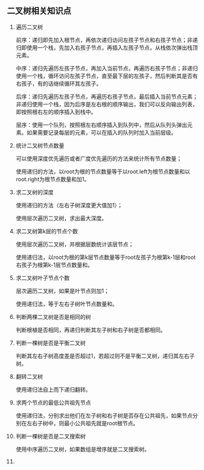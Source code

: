 ## 二叉树相关知识点

1. 遍历二叉树

   前序：递归即先加入根节点，再依次递归访问左孩子节点和右孩子节点；非递归即使用一个栈，先加入右孩子节点，再插入左孩子节点，从栈依次弹出栈顶元素。

   中序：递归先遍历左孩子节点，再加入当前节点，再遍历右孩子节点；非递归使用一个栈，循环访问左孩子节点，直至最下层的左孩子，然后判断其是否有右孩子，有的话继续循环其左孩子。

   后序：递归先遍历左孩子节点，再遍历右孩子节点，最后插入当前节点元素；非递归使用一个栈，因为后序是左右根的顺序输出，我们可以反向输出列表，即按照根右左的顺序插入到栈中。

   层序：使用一个队列，按照根左右顺序插入到队列中，然后从队列头弹出元素。如果需要记录每层的元素，可以在插入的队列时加入当前层级。

2. 统计二叉树节点数量

   可以使用深度优先遍历或者广度优先遍历的方法来统计所有节点数量；

   使用递归的方法，以root为根的节点数量等于以root.left为根节点数量和以root.right为根节点数量和加1。

3. 求二叉树的深度

   使用递归的方法（左右子树深度更大值加1）；

   使用层次遍历二叉树，求出最大深度。

4. 求二叉树第k层的节点个数

   使用层次遍历二叉树，并根据层数统计该层节点；

   使用递归法，以root为根的第k层节点数量等于root左孩子为根第k-1层和root右孩子为根第k-1层节点数量和。

5. 求二叉树叶子节点个数

   层次遍历二叉树，如果是叶节点则加1；

   使用递归法，等于左右子树叶节点数量和。

6. 判断两棵二叉树是否是相同的树

   判断根植是否相同，再递归判断其左子树和右子树是否都相同。

7. 判断一棵树是否是平衡二叉树

   判断其左右子树高度差是否超过1，若超过则不是平衡二叉树，递归其左右子树。

8. 翻转二叉树

   使用递归法自上而下递归翻转。

9. 求两个节点的最低公共祖先节点

   使用递归法，分别求出他们在左子树和右子树是否存在公共祖先，如果节点分别在左右子树中，则最小公共祖先就是root根节点。

10. 判断一棵树是否是二叉搜索树

    使用中序遍历二叉树，如果数组是增序就是二叉搜索树。

11. 
